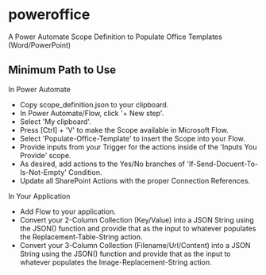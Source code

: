 # poweroffice
A Power Automate Scope Definition to Populate Office Templates (Word/PowerPoint)

## Minimum Path to Use

In Power Automate
- Copy scope_definition.json to your clipboard.
- In Power Automate/Flow, click '+ New step'.
- Select 'My clipboard'.
- Press [Ctrl] + 'V' to make the Scope available in Microsoft Flow.
- Select 'Populate-Office-Template' to insert the Scope into your Flow.
- Provide inputs from your Trigger for the actions inside of the 'Inputs You Provide' scope.
- As desired, add actions to the Yes/No branches of 'If-Send-Docuent-To-Is-Not-Empty' Condition.
- Update all SharePoint Actions with the proper Connection References.

In Your Application
- Add Flow to your application.
- Convert your 2-Column Collection (Key/Value) into a JSON String using the JSON() function and provide that as the input to whatever populates the Replacement-Table-String action.
- Convert your 3-Column Collection (Filename/Url/Content) into a JSON String using the JSON() function and provide that as the input to whatever populates the Image-Replacement-String action.
